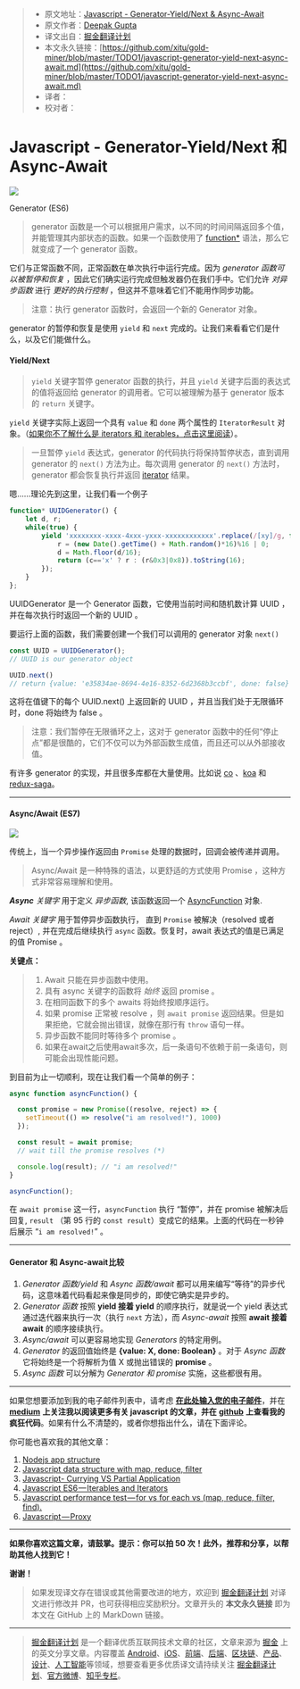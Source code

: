 > * 原文地址：[Javascript - Generator-Yield/Next & Async-Await](https://codeburst.io/javascript-generator-yield-next-async-await-e428b0cb52e4)
> * 原文作者：[Deepak Gupta](https://codeburst.io/@ideepak.jsd)
> * 译文出自：[掘金翻译计划](https://github.com/xitu/gold-miner)
> * 本文永久链接：[https://github.com/xitu/gold-miner/blob/master/TODO1/javascript-generator-yield-next-async-await.md](https://github.com/xitu/gold-miner/blob/master/TODO1/javascript-generator-yield-next-async-await.md)
> * 译者：
> * 校对者：

# Javascript - Generator-Yield/Next 和 Async-Await

![](https://cdn-images-1.medium.com/max/2000/0*yONeU8vuaq8eIyTD)

Generator (ES6)

> generator 函数是一个可以根据用户需求，以不同的时间间隔返回多个值，并能管理其内部状态的函数。如果一个函数使用了 <a href="https://developer.mozilla.org/en-US/docs/Web/JavaScript/Reference/Statements/function*" title=" function* 声明（function 关键字后跟着星号）定义了一个 Generator 函数，它返回一个 Generator 对象。" rel="noopener" target="_blank">function*</a> 语法，那么它就变成了一个 generator 函数。

它们与正常函数不同，正常函数在单次执行中运行完成。因为 _generator 函数可以被暂停和恢复_ ，因此它们确实运行完成但触发器仍在我们手中。它们允许 _对异步函数_ 进行 _更好的执行控制_ ，但这并不意味着它们不能用作同步功能。

> 注意：执行 generator 函数时，会返回一个新的 Generator 对象。

generator 的暂停和恢复是使用 `yield` 和 `next` 完成的。让我们来看看它们是什么，以及它们能做什么。

#### Yield/Next

> `yield` 关键字暂停 generator 函数的执行，并且 `yield` 关键字后面的表达式的值将返回给 generator 的调用者。它可以被理解为基于 generator 版本的 `return` 关键字。

`yield` 关键字实际上返回一个具有 `value` 和 `done` 两个属性的 `IteratorResult` 对象。（[如果你不了解什么是 iterators 和 iterables，点击这里阅读](https://codeburst.io/javascript-es6-iterables-and-iterators-de18b54f4d4)）。

> 一旦暂停 `yield` 表达式，generator 的代码执行将保持暂停状态，直到调用 generator 的 `next()` 方法为止。每次调用 generator 的 `next()` 方法时，generator 都会恢复执行并返回 [iterator](https://codeburst.io/javascript-es6-iterables-and-iterators-de18b54f4d4) 结果。

嗯……理论先到这里，让我们看一个例子

```js
function* UUIDGenerator() {
    let d, r;
    while(true) {
        yield 'xxxxxxxx-xxxx-4xxx-yxxx-xxxxxxxxxxxx'.replace(/[xy]/g, function(c) {
            r = (new Date().getTime() + Math.random()*16)%16 | 0;
            d = Math.floor(d/16);
            return (c=='x' ? r : (r&0x3|0x8)).toString(16);
        });
    }
};
```

UUIDGenerator 是一个 Generator 函数，它使用当前时间和随机数计算 UUID ，并在每次执行时返回一个新的 UUID 。

要运行上面的函数，我们需要创建一个我们可以调用的 generator 对象 `next()`

```js
const UUID = UUIDGenerator();
// UUID is our generator object

UUID.next() 
// return {value: 'e35834ae-8694-4e16-8352-6d2368b3ccbf', done: false}
```

这将在值键下的每个 UUID.next() 上返回新的 UUID ，并且当我们处于无限循环时，done 将始终为 false 。

> 注意：我们暂停在无限循环之上，这对于 generator 函数中的任何“停止点”都是很酷的，它们不仅可以为外部函数生成值，而且还可以从外部接收值。

有许多 generator 的实现，并且很多库都在大量使用。比如说 [co](https://github.com/tj/co) 、[koa](https://koajs.com/) 和 [redux-saga](https://github.com/redux-saga/redux-saga)。 

* * *

#### Async/Await (ES7)

![](https://cdn-images-1.medium.com/max/1600/0*LAkE4GiZATgtseM5)

传统上，当一个异步操作返回由 `Promise` 处理的数据时，回调会被传递并调用。

> Async/Await 是一种特殊的语法，以更舒适的方式使用 Promise ，这种方式非常容易理解和使用。

**_Async_** _关键字_ 用于定义 _异步函数_, 该函数返回一个 <a href="https://developer.mozilla.org/en-US/docs/Web/JavaScript/Reference/Global_Objects/AsyncFunction" title=" AsyncFunction 构造函数创建一个新的异步函数对象。在 JavaScript 中，每个异步函数实际上都是一个 AsyncFunction 对象。" rel="noopener" target="_blank">AsyncFunction</a> 对象.

_Await 关键字_ 用于暂停异步函数执行， 直到 `Promise` 被解决（resolved 或者 reject）, 并在完成后继续执行 `async` 函数。恢复时，await 表达式的值是已满足的值 Promise 。

**关键点：**

> 1. Await 只能在异步函数中使用。
> 2. 具有 async 关键字的函数将 _始终_ 返回 promise 。
> 3. 在相同函数下的多个 awaits 将始终按顺序运行。
> 4. 如果 promise 正常被 resolve ，则 `await promise` 返回结果。但是如果拒绝，它就会抛出错误，就像在那行有 `throw` 语句一样。
> 5. 异步函数不能同时等待多个 promise 。
> 6. 如果在await之后使用await多次，后一条语句不依赖于前一条语句，则可能会出现性能问题。

到目前为止一切顺利，现在让我们看一个简单的例子：

```js
async function asyncFunction() {

  const promise = new Promise((resolve, reject) => {
    setTimeout(() => resolve("i am resolved!"), 1000)
  });

  const result = await promise; 
  // wait till the promise resolves (*)

  console.log(result); // "i am resolved!"
}

asyncFunction();
```

在 `await promise` 这一行，`asyncFunction` 执行 “暂停”，并在 promise 被解决后回复, `result` （第 95 行的 `const result`）变成它的结果。上面的代码在一秒钟后展示 “`i am resolved!`” 。

* * *

#### Generator 和 Async-await 比较

1.  _Generator 函数/yield_ 和 _Async 函数/await_ 都可以用来编写“等待”的异步代码，这意味着代码看起来像是同步的，即使它确实是异步的。
2.  _Generator 函数_ 按照 **yield 接着 yield** 的顺序执行，就是说一个 yield 表达式通过迭代器来执行一次（执行 `next` 方法），而 _Async-await_ 按照 **await 接着 await** 的顺序接续执行。
3.  _Async/await_ 可以更容易地实现 _Generators_ 的特定用例。
4.  _Generator_ 的返回值始终是 **{value: X, done: Boolean}** 。对于 _Async 函数_ 它将始终是一个将解析为值 X 或抛出错误的 **promise** 。
5.  _Async 函数_ 可以分解为 _Generator 和 promise_ 实施，这些都很有用。
* * *

如果您想要添加到我的电子邮件列表中，请考虑 [**在此处输入您的电子邮件**](https://goo.gl/forms/MOPINWoY7q1f1APu2)，并在 [**medium**](https://medium.com/@ideepak.jsd) **上关注我以阅读更多有关 javascript 的文章，并在** [**github**](https://github.com/dg92) **上查看我的疯狂代码**。如果有什么不清楚的，或者你想指出什么，请在下面评论。

你可能也喜欢我的其他文章：

1.  [Nodejs app structure](https://codeburst.io/fractal-a-nodejs-app-structure-for-infinite-scale-d74dda57ee11)
2.  [Javascript data structure with map, reduce, filter](https://codeburst.io/write-beautiful-javascript-with-%CE%BB-fp-es6-350cd64ab5bf)
3.  [Javascript- Currying VS Partial Application](https://codeburst.io/javascript-currying-vs-partial-application-4db5b2442be8)
4.  [Javascript ES6 — Iterables and Iterators](https://codeburst.io/javascript-es6-iterables-and-iterators-de18b54f4d4)
5.  [Javascript performance test — for vs for each vs (map, reduce, filter, find).](https://codeburst.io/write-beautiful-javascript-with-%CE%BB-fp-es6-350cd64ab5bf)
6.  [Javascript — Proxy](https://codeburst.io/why-to-use-javascript-proxy-5cdc69d943e3)

* * *

**如果你喜欢这篇文章，请鼓掌。提示：你可以拍 50 次！此外，推荐和分享，以帮助其他人找到它！**

**谢谢！**

> 如果发现译文存在错误或其他需要改进的地方，欢迎到 [掘金翻译计划](https://github.com/xitu/gold-miner) 对译文进行修改并 PR，也可获得相应奖励积分。文章开头的 **本文永久链接** 即为本文在 GitHub 上的 MarkDown 链接。

---

> [掘金翻译计划](https://github.com/xitu/gold-miner) 是一个翻译优质互联网技术文章的社区，文章来源为 [掘金](https://juejin.im) 上的英文分享文章。内容覆盖 [Android](https://github.com/xitu/gold-miner#android)、[iOS](https://github.com/xitu/gold-miner#ios)、[前端](https://github.com/xitu/gold-miner#前端)、[后端](https://github.com/xitu/gold-miner#后端)、[区块链](https://github.com/xitu/gold-miner#区块链)、[产品](https://github.com/xitu/gold-miner#产品)、[设计](https://github.com/xitu/gold-miner#设计)、[人工智能](https://github.com/xitu/gold-miner#人工智能)等领域，想要查看更多优质译文请持续关注 [掘金翻译计划](https://github.com/xitu/gold-miner)、[官方微博](http://weibo.com/juejinfanyi)、[知乎专栏](https://zhuanlan.zhihu.com/juejinfanyi)。
